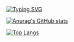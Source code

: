 [![Typing SVG](https://readme-typing-svg.demolab.com?font=Shadows+Into+Light&size=30&pause=1000&color=50F786&center=true&vCenter=true&width=435&lines=I'm+Bonghee%2C+Backend+Developer+%F0%9F%99%8C+)](https://git.io/typing-svg)

[![Anurag's GitHub stats](https://github-readme-stats.vercel.app/api?username=hae8064)](https://github.com/hae8064/github-readme-stats)

[![Top Langs](https://github-readme-stats.vercel.app/api/top-langs/?username=hae8064)](https://github.com/hae8064/github-readme-stats)
